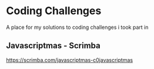 # Coding Challenges
A place for my solutions to coding challenges i took part in

## Javascriptmas - Scrimba
https://scrimba.com/javascriptmas-c0javascriptmas


